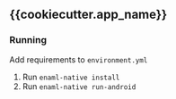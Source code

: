 ## {{cookiecutter.app_name}} 


### Running

Add requirements to `environment.yml`

1. Run `enaml-native install`
2. Run `enaml-native run-android`
